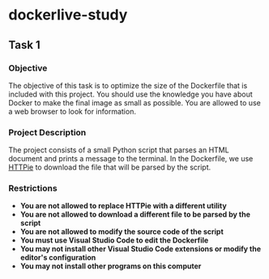 # dockerlive-study

## Task 1

### Objective

The objective of this task is to optimize the size of the Dockerfile that is included with this project. You should use the knowledge you have about Docker to make the final image as small as possible. You are allowed to use a web browser to look for information.

### Project Description
The project consists of a small Python script that parses an HTML document and prints a message to the terminal. In the Dockerfile, we use [HTTPie](https://httpie.io/) to download the file that will be parsed by the script. 

### Restrictions

- **You are not allowed to replace HTTPie with a different utility**
- **You are not allowed to download a different file to be parsed by the script**
- **You are not allowed to modify the source code of the script**
- **You must use Visual Studio Code to edit the Dockerfile**
- **You may not install other Visual Studio Code extensions or modify the editor's configuration**
- **You may not install other programs on this computer**
